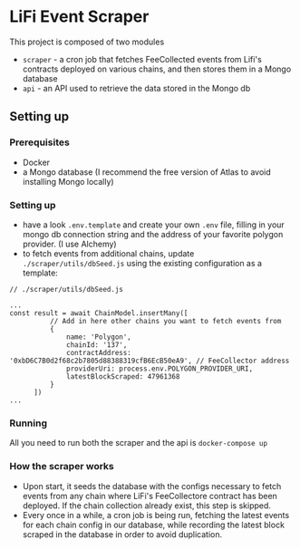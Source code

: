 # LiFi Event Scraper

This project is composed of two modules
- `scraper` - a cron job that fetches FeeCollected events from Lifi's contracts deployed on various chains, and then stores them in a Mongo database
- `api` - an API used to retrieve the data stored in the Mongo db

## Setting up

### Prerequisites
- Docker
- a Mongo database (I recommend the free version of Atlas to avoid installing Mongo locally)

### Setting up
- have a look `.env.template` and create your own `.env` file, filling in your mongo db connection string and the address of your favorite polygon provider. (I use Alchemy)
- to fetch events from additional chains, update `./scraper/utils/dbSeed.js` using the existing configuration as a template:
 
```
// ./scraper/utils/dbSeed.js

...
const result = await ChainModel.insertMany([
          // Add in here other chains you want to fetch events from
          {
              name: 'Polygon',
              chainId: '137',
              contractAddress: '0xbD6C7B0d2f68c2b7805d88388319cfB6EcB50eA9', // FeeCollector address
              providerUri: process.env.POLYGON_PROVIDER_URI,
              latestBlockScraped: 47961368
          }
      ])
...
  ```

### Running

All you need to run both the scraper and the api is `docker-compose up`

### How the scraper works
- Upon start, it seeds the database with the configs necessary to fetch events from any chain where LiFi's FeeCollectore contract has been deployed. If the chain collection already exist, this step is skipped.
- Every once in a while, a cron job is being run, fetching the latest events for each chain config in our database, while recording the latest block scraped in the database in order to avoid duplication.
